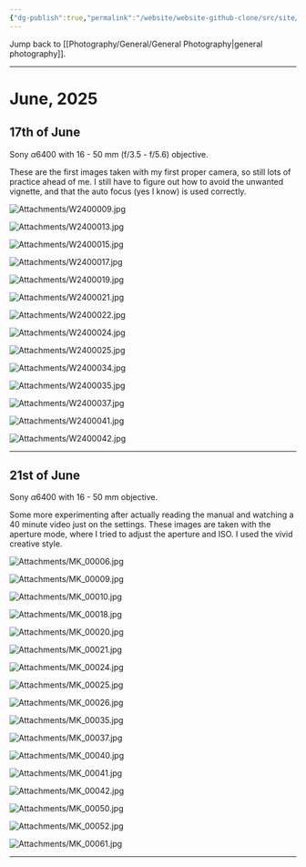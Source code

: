```yaml
---
{"dg-publish":true,"permalink":"/website/website-github-clone/src/site/notes/photography/general/2025-06-june/june-2025/","updated":"2025-07-03T20:20:02.074+02:00"}
---
```



Jump back to [[Photography/General/General Photography\|general photography]].

---
# June, 2025
## 17th of June
Sony $\alpha6400$ with 16 - 50 mm (f/3.5 - f/5.6) objective. 

These are the first images taken with my first proper camera, so still lots of practice ahead of me. I still have to figure out how to avoid the unwanted vignette, and that the auto focus (yes I know) is used correctly.

![Attachments/W2400009.jpg](/img/user/Attachments/W2400009.jpg)

![Attachments/W2400013.jpg](/img/user/Attachments/W2400013.jpg)

![Attachments/W2400015.jpg](/img/user/Attachments/W2400015.jpg)

![Attachments/W2400017.jpg](/img/user/Attachments/W2400017.jpg)

![Attachments/W2400019.jpg](/img/user/Attachments/W2400019.jpg)

![Attachments/W2400021.jpg](/img/user/Attachments/W2400021.jpg)

![Attachments/W2400022.jpg](/img/user/Attachments/W2400022.jpg)

![Attachments/W2400024.jpg](/img/user/Attachments/W2400024.jpg)

![Attachments/W2400025.jpg](/img/user/Attachments/W2400025.jpg)

![Attachments/W2400034.jpg](/img/user/Attachments/W2400034.jpg)

![Attachments/W2400035.jpg](/img/user/Attachments/W2400035.jpg)

![Attachments/W2400037.jpg](/img/user/Attachments/W2400037.jpg)

![Attachments/W2400041.jpg](/img/user/Attachments/W2400041.jpg)

![Attachments/W2400042.jpg](/img/user/Attachments/W2400042.jpg)

---
## 21st of June
Sony $\alpha6400$ with 16 - 50 mm objective. 

Some more experimenting after actually reading the manual and watching a 40 minute video just on the settings. These images are taken with the aperture mode, where I tried to adjust the aperture and ISO. I used the vivid creative style.

![Attachments/MK_00006.jpg](/img/user/Attachments/MK_00006.jpg)

![Attachments/MK_00009.jpg](/img/user/Attachments/MK_00009.jpg)

![Attachments/MK_00010.jpg](/img/user/Attachments/MK_00010.jpg)

![Attachments/MK_00018.jpg](/img/user/Attachments/MK_00018.jpg)

![Attachments/MK_00020.jpg](/img/user/Attachments/MK_00020.jpg)

![Attachments/MK_00021.jpg](/img/user/Attachments/MK_00021.jpg)

![Attachments/MK_00024.jpg](/img/user/Attachments/MK_00024.jpg)

![Attachments/MK_00025.jpg](/img/user/Attachments/MK_00025.jpg)

![Attachments/MK_00026.jpg](/img/user/Attachments/MK_00026.jpg)

![Attachments/MK_00035.jpg](/img/user/Attachments/MK_00035.jpg)

![Attachments/MK_00037.jpg](/img/user/Attachments/MK_00037.jpg)

![Attachments/MK_00040.jpg](/img/user/Attachments/MK_00040.jpg)

![Attachments/MK_00041.jpg](/img/user/Attachments/MK_00041.jpg)

![Attachments/MK_00042.jpg](/img/user/Attachments/MK_00042.jpg)

![Attachments/MK_00050.jpg](/img/user/Attachments/MK_00050.jpg)

![Attachments/MK_00052.jpg](/img/user/Attachments/MK_00052.jpg)

![Attachments/MK_00061.jpg](/img/user/Attachments/MK_00061.jpg)

---
